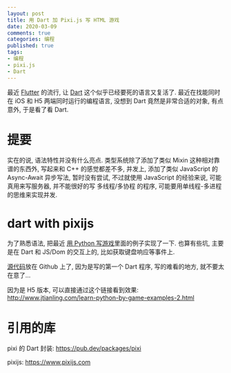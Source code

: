 ```yaml
---
layout: post
title: 用 Dart 加 Pixi.js 写 HTML 游戏
date: 2020-03-09
comments: true
categories: 编程
published: true
tags:
- 编程
- pixi.js
- Dart
---
```


最近 [Flutter](https://flutter.dev/) 的流行, 让 [Dart](https://dart.dev/) 这个似乎已经要死的语言又复活了.  最近在找能同时在 iOS 和 H5 两端同时运行的编程语言, 没想到 Dart 竟然是非常合适的对象, 有点意外, 于是看了看 Dart.  

<!-- more -->
# 提要

实在的说, 语法特性并没有什么亮点. 类型系统除了添加了类似 Mixin 这种相对靠谱的东西外, 写起来和 C++ 的感觉都差不多, 并发上, 添加了类似 JavaScript 的 Async-Await 异步写法, 暂时没有尝试, 不过就使用 JavaScript 的经验来说, 可能真用来写服务器, 并不能很好的写 多线程/多协程 的程序, 可能要用单线程-多进程的思维来实现并发.  

# dart with pixijs
为了熟悉语法, 把最近 [用 Python 写游戏](http://www.jtianling.com/learn-python-by-game-examples-2.html)里面的例子实现了一下. 也算有些坑, 主要是在 Dart 和 JS/Dom 的交互上的, 比如获取键盘响应等事件上.  


[源代码](https://github.com/jtianling/dart-pixi-test)放在 Github 上了, 因为是写的第一个 Dart 程序, 写的难看的地方, 就不要太在意了...

因为是 H5 版本, 可以直接通过这个链接看到效果:
<http://www.jtianling.com/learn-python-by-game-examples-2.html>

# 引用的库
pixi 的 Dart 封装:
<https://pub.dev/packages/pixi>

pixijs:
<https://www.pixijs.com>
